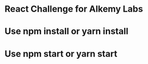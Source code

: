 # React Challenge for Alkemy Labs

# Use npm install or yarn install

# Use npm start or yarn start
